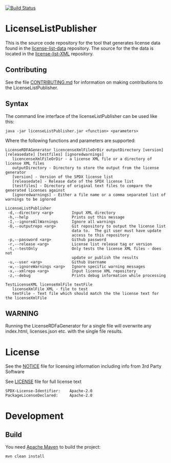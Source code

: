 [![Build Status](https://travis-ci.org/spdx/LicenseListPublisher.svg?branch=master)](https://travis-ci.org/spdx/LicenseListPublisher)

# LicenseListPublisher

This is the source code repository for the tool that generates license data found in the [license-list-data](https://github.com/spdx/license-list-data) repository.  The source for the the data is located in the [license-list-XML](https://github.com/spdx/license-list-XML) repository.

## Contributing
See the file [CONTRIBUTING.md](CONTRIBUTING.md) for information on making contributions to the LicenseListPublisher.

## Syntax
The command line interface of the licenseListPublisher can be used like this:

    java -jar licenseListPublisher.jar <function> <parameters> 

Where the following functions and parameters are supported:

```
LicenseRDFAGenerator licencenseXmlFileOrDir outputDirectory [version] [releasedate] [testfiles] [ignoredwarnings]
   licencenseXmlFileOrDir - a license XML file or a directory of license XML files
   outputDirectory - Directory to store the output from the license generator
   [version] - Version of the SPDX license list
   [releasedate] - Release date of the SPDX license list
   [testfiles] - Directory of original text files to compare the generated licenses against
   [ignoredwarnings] - Either a file name or a comma separated list of warnings to be ignored
```

```
LicenseListPublisher
 -d,--directory <arg>        Input XML directory
 -h,--help                   Prints out this message
 -I,--ignoreAllWarnings      Ignore all warnings
 -O,--outputrepo <arg>       Git repository to output the license list
                             data to.  The git user must have update
                             access to this repository
 -p,--password <arg>         Github password
 -r,--release <arg>          License list release tag or version
 -t,--testOnly               Only tests the license XML files - does not
                             update or publish the results
 -u,--user <arg>             Github Username
 -w,--ignoreWarnings <arg>   Ignore specific warning messages
 -x,--xmlrepo <arg>          Input license XML repository
 -z,--debug                  Prints debug information while processing
```

```
TestLicenseXML licenseXmlFile textFile
   licenseXmlFile XML - file to test
   textFile - Text file which should match the the license text for the licenseXmlFile
```

## WARNING
Running the LicenseRDFaGenerator for a single file will overwrite any index.html, licenses.json etc. with the single file results.

# License
See the [NOTICE](NOTICE) file for licensing information
including info from 3rd Party Software

See [LICENSE](LICENSE) file for full license text

    SPDX-License-Identifier:	Apache-2.0
    PackageLicenseDeclared:		Apache-2.0

# Development

## Build
You need [Apache Maven](http://maven.apache.org/) to build the project:

    mvn clean install
